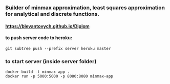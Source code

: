 ### Builder of minmax approximation, least squares approximation for analytical and discrete functions.

#### https://blevantovych.github.io/Diplom

#### to push server code to heroku:

```
git subtree push --prefix server heroku master
```

### to start server (inside server folder)

```
docker build -t minmax-app .
docker run -p 5000:5000 -p 8080:8080 minmax-app
```
